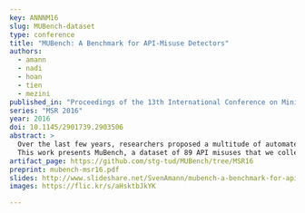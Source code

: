 ```yaml
---
key: ANNNM16
slug: MUBench-dataset
type: conference
title: "MUBench: A Benchmark for API-Misuse Detectors"
authors:
  - amann
  - nadi
  - hoan
  - tien
  - mezini
published_in: "Proceedings of the 13th International Conference on Mining Software Repositories"
series: "MSR 2016"
year: 2016
doi: 10.1145/2901739.2903506
abstract: >
  Over the last few years, researchers proposed a multitude of automated bug-detection approaches that mine a class of bugs that we call API misuses. Evaluations on a variety of software products show both the omnipresence of such misuses and the ability of the approaches to detect them.
  This work presents MuBench, a dataset of 89 API misuses that we collected from 33 real-world projects and a survey. With the dataset we empirically analyze the prevalence of API misuses compared to other types of bugs, finding that they are rare, but almost always cause crashes. Furthermore, we discuss how to use it to benchmark and compare API-misuse detectors.
artifact_page: https://github.com/stg-tud/MUBench/tree/MSR16
preprint: mubench-msr16.pdf
slides: http://www.slideshare.net/SvenAmann/mubench-a-benchmark-for-apimisuse-detectors-msr-16
images: https://flic.kr/s/aHsktbJkYK

---
```

